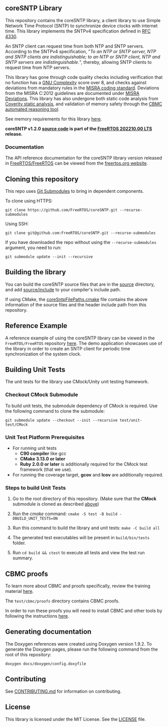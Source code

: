 ## coreSNTP Library

This repository contains the coreSNTP library, a client library to use Simple
Network Time Protocol (SNTP) to synchronize device clocks with internet time.
This library implements the SNTPv4 specification defined in
[RFC 4330](https://tools.ietf.org/html/rfc4330).

An SNTP client can request time from both NTP and SNTP servers. According to the
SNTPv4 specification, "_To an NTP or SNTP server, NTP and SNTP clients are
indistinguishable; to an NTP or SNTP client, NTP and SNTP servers are
indistinguishable._", thereby, allowing SNTP clients to request time from NTP
servers.

This library has gone through code quality checks including verification that no
function has a
[GNU Complexity](https://www.gnu.org/software/complexity/manual/complexity.html)
score over 8, and checks against deviations from mandatory rules in the
[MISRA coding standard](https://www.misra.org.uk). Deviations from the MISRA
C:2012 guidelines are documented under [MISRA Deviations](MISRA.md). This
library has also undergone both static code analysis from
[Coverity static analysis](https://scan.coverity.com/), and validation of memory
safety through the
[CBMC automated reasoning tool](https://www.cprover.org/cbmc/).

See memory requirements for this library
[here](./docs/doxygen/include/size_table.md).

**coreSNTP v1.2.0
[source code](https://github.com/FreeRTOS/coreSNTP/tree/v1.2.0/source) is part
of the
[FreeRTOS 202210.00 LTS](https://github.com/FreeRTOS/FreeRTOS-LTS/tree/202210.00-LTS)
release.**

### Documentation

The API reference documentation for the coreSNTP library version released in
[FreeRTOS/FreeRTOS](https://github.com/FreeRTOS/FreeRTOS) can be viewed from the
[freertos.org website](https://freertos.org/coresntp/index.html).

## Cloning this repository

This repo uses
[Git Submodules](https://git-scm.com/book/en/v2/Git-Tools-Submodules) to bring
in dependent components.

To clone using HTTPS:

```
git clone https://github.com/FreeRTOS/coreSNTP.git --recurse-submodules
```

Using SSH:

```
git clone git@github.com:FreeRTOS/coreSNTP.git --recurse-submodules
```

If you have downloaded the repo without using the `--recurse-submodules`
argument, you need to run:

```
git submodule update --init --recursive
```

## Building the library

You can build the coreSNTP source files that are in the [source](source/)
directory, and add [source/include](source/include) to your compiler's include
path.

If using CMake, the [coreSntpFilePaths.cmake](coreSntpFilePaths.cmake) file
contains the above information of the source files and the header include path
from this repository.

## Reference Example

A reference example of using the coreSNTP library can be viewed in the
`FreeRTOS/FreeRTOS` repository
[here](https://github.com/FreeRTOS/FreeRTOS/tree/main/FreeRTOS-Plus/Demo/coreSNTP_Windows_Simulator).
The demo application showcases use of the library in order to create an SNTP
client for periodic time synchronization of the system clock.

## Building Unit Tests

The unit tests for the library use CMock/Unity unit testing framework.

### Checkout CMock Submodule

To build unit tests, the submodule dependency of CMock is required. Use the
following command to clone the submodule:

```
git submodule update --checkout --init --recursive test/unit-test/CMock
```

### Unit Test Platform Prerequisites

- For running unit tests
  - **C90 compiler** like gcc
  - **CMake 3.13.0 or later**
  - **Ruby 2.0.0 or later** is additionally required for the CMock test
    framework (that we use).
- For running the coverage target, **gcov** and **lcov** are additionally
  required.

### Steps to build **Unit Tests**

1. Go to the root directory of this repository. (Make sure that the **CMock**
   submodule is cloned as described [above](#checkout-cmock-submodule))

1. Run the _cmake_ command: `cmake -S test -B build -DBUILD_UNIT_TESTS=ON`

1. Run this command to build the library and unit tests: `make -C build all`

1. The generated test executables will be present in `build/bin/tests` folder.

1. Run `cd build && ctest` to execute all tests and view the test run summary.

## CBMC proofs

To learn more about CBMC and proofs specifically, review the training material
[here](https://model-checking.github.io/cbmc-training).

The `test/cbmc/proofs` directory contains CBMC proofs.

In order to run these proofs you will need to install CBMC and other tools by
following the instructions
[here](https://model-checking.github.io/cbmc-training/installation.html).

## Generating documentation

The Doxygen references were created using Doxygen version 1.9.2. To generate the
Doxygen pages, please run the following command from the root of this
repository:

```shell
doxygen docs/doxygen/config.doxyfile
```

## Contributing

See [CONTRIBUTING.md](./.github/CONTRIBUTING.md) for information on
contributing.

## License

This library is licensed under the MIT License. See the [LICENSE](LICENSE) file.
